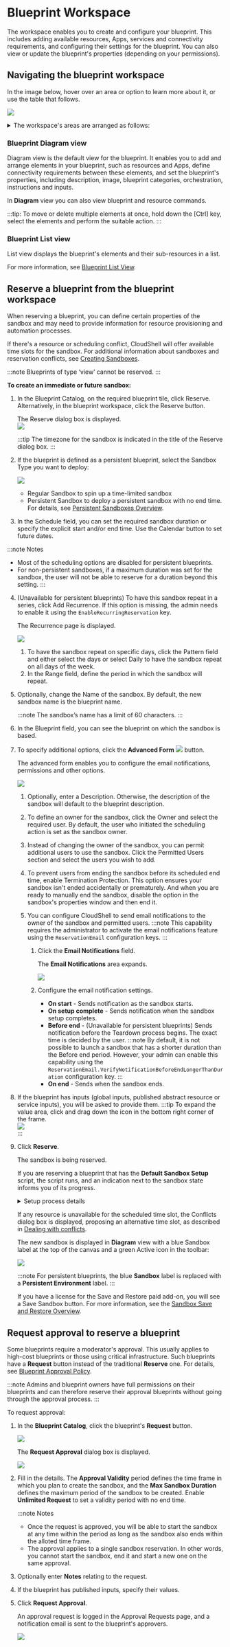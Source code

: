 # Blueprint Workspace

The workspace enables you to create and configure your blueprint. This includes adding available resources, Apps, services and connectivity requirements, and configuring their settings for the blueprint. You can also view or update the blueprint's properties (depending on your permissions).


## Navigating the blueprint workspace

In the image below, hover over an area or option to learn more about it, or use the table that follows.

![](/Images/CloudShell-Portal/Lab-Management/Environments/BlueprintWorkspace.png)

<details>
<summary>The workspace's areas are arranged as follows:</summary>

1. The canvas displays the different resources, services and Apps in the blueprint and enables you to perform different actions on the blueprint and its elements. |
2. The **Blueprint** menu enables you to view the blueprint's properties, save the blueprint as a template and export it as a package. |
3. The blueprint's display name. Click the name to change. |
4. The blueprint's current privacy setting. Click the button to change. |
5. Click to reserve the blueprint. Other users in this domain can see and access public blueprints while private blueprints are accessible only to you and the blueprint's permitted users, if you defined any. 
:::note
This option is not available in blueprints defined as "view-only."
:::
6. The workspace view mode. Diagram view provides a graphical representation of the blueprint. List view displays the blueprint's elements in a list. You can filter the list using the search field and sort the list by clicking the desired column name.
7. Click the **Resource**, **App / Service**, or **Abstract** button to add the suitable resource to your blueprint.
8. Review the blueprint’s instructions. This option is available only if the blueprint has instructions. See [Review Sandbox Instructions](../../sandboxes/sandbox-workspace/review-sandbox-instructions.md).
9. Review the blueprint's commands. CloudShell's blueprint template includes preconfigured setup and teardown commands. See [Blueprint commands](../../sandboxes/sandbox-workspace/run-commands.md#blueprint-commands).
10.  Show the diagram in a mini-map on the workspace. You can drag the map to change the view in the workspace.
11.  Zoom in or out of the workspace.
12. Enter the zoom percentage. Default is 100%.
13. Displays all the blueprint workspace tools and options in a pane.
    1.  Displays the **Add Resource** pane, where you can search for resources in the inventory and add them to the blueprint.
    2.  Displays the **Add App/Service** pane, where you can search for apps or services in the inventory and add them to the blueprint.
    3.  Displays the **Add Abstract Resource** pane, where you can search for abstract resources in the inventory and add them to the blueprint.
    4.  Displays the Instruction sidebar that is fully customizable and explains the concepts and usage of the blueprint to the end user.
    5.  Displays the blueprint commands attached to resources. Commands can be used to orchestrate sandbox-level operations.
    6.  Displays a mini-map of the diagram on the workspace. You can drag the map to change the view in the workspace.
    7.  Displays the **Connections Legend**, showing the different connection types.
    8.  Options to change the size of the icons in the workspace.
    9.  Position elements in the diagram to the closest intersection of the grid.
    10. Use these options to arrange the elements in the diagram.
    11. Save the current diagram layout as the default for this blueprint.
    12. Reverts to the previous snapshot of the diagram layout that was previously saved. Note: Saving the layout of a sandbox will not affect the original blueprint. Saving a new layout for a blueprint will not affect any existing sandboxes.
14. Displays labels that are currently being used in the diagram. See [Labels in Blueprints](../creating-blueprints/labels.md).
</details>


### Blueprint Diagram view

Diagram view is the default view for the blueprint. It enables you to add and arrange elements in your blueprint, such as resources and Apps, define connectivity requirements between these elements, and set the blueprint's properties, including description, image, blueprint categories, orchestration, instructions and inputs.

In **Diagram** view you can also view blueprint and resource commands.

:::tip:
To move or delete multiple elements at once, hold down the \[Ctrl\] key, select the elements and perform the suitable action.
:::

### Blueprint List view

List view displays the blueprint's elements and their sub-resources in a list.

For more information, see [Blueprint List View](../blueprint-workspace/blueprint-list-view.md).

## Reserve a blueprint from the blueprint workspace

When reserving a blueprint, you can define certain properties of the sandbox and may need to provide information for resource provisioning and automation processes.

If there's a resource or scheduling conflict, CloudShell will offer available time slots for the sandbox. For additional information about sandboxes and reservation conflicts, see [Creating Sandboxes](../../sandboxes/creating-sandboxes.md).

:::note
Blueprints of type ‘view’ cannot be reserved.
:::

**To create an immediate or future sandbox:**

1. In the Blueprint Catalog, on the required blueprint tile, click Reserve. Alternatively, in the blueprint workspace, click the Reserve button.
    
    The Reserve dialog box is displayed.  
    ![](/Images/CloudShell-Portal/Lab-Management/Environments/ReserveBlueprint.png)
    
    :::tip
    The timezone for the sandbox is indicated in the title of the Reserve dialog box.
    :::
    
2. If the blueprint is defined as a persistent blueprint, select the Sandbox Type you want to deploy:
    
    ![](/Images/CloudShell-Portal/Lab-Management/Environments/ReservePersistent.png)
    
    - Regular Sandbox to spin up a time-limited sandbox
    - Persistent Sandbox to deploy a persistent sandbox with no end time. For details, see [Persistent Sandboxes Overview](../../../intro/features/persistent-sandboxes.md).
3. In the Schedule field, you can set the required sandbox duration or specify the explicit start and/or end time. Use the Calendar button to set future dates.
    
:::note Notes
- Most of the scheduling options are disabled for persistent blueprints.
- For non-persistent sandboxes, if a maximum duration was set for the sandbox, the user will not be able to reserve for a duration beyond this setting.
:::

4. (Unavailable for persistent blueprints) To have this sandbox repeat in a series, click Add Recurrence. If this option is missing, the admin needs to enable it using the `EnableRecurringReservation` key.
    
    The Recurrence page is displayed.
    
    ![](/Images/CloudShell-Portal/Lab-Management/Reservations/RecurrenceWindow1.png)
    
    1. To have the sandbox repeat on specific days, click the Pattern field and either select the days or select Daily to have the sandbox repeat on all days of the week.
    2. In the Range field, define the period in which the sandbox will repeat.  
5. Optionally, change the Name of the sandbox. By default, the new sandbox name is the blueprint name.
    
    :::note
    The sandbox’s name has a limit of 60 characters.
    :::
    
6. In the Blueprint field, you can see the blueprint on which the sandbox is based.
7. To specify additional options, click the **Advanced Form** ![](/Images/CloudShell-Portal/Lab-Management/Reservations/AdvancedFormTab.png) button.
    
    The advanced form enables you to configure the email notifications, permissions and other options.
    
    ![](/Images/CloudShell-Portal/Lab-Management/Reservations/ReserveBlueprintPane.png)
    
    1. Optionally, enter a Description. Otherwise, the description of the sandbox will default to the blueprint description.
    2. To define an owner for the sandbox, click the Owner and select the required user. By default, the user who initiated the scheduling action is set as the sandbox owner.
        
    3. Instead of changing the owner of the sandbox, you can permit additional users to use the sandbox. Click the Permitted Users section and select the users you wish to add.
        
    4. To prevent users from ending the sandbox before its scheduled end time, enable Termination Protection. This option ensures your sandbox isn't ended accidentally or prematurely. And when you are ready to manually end the sandbox, disable the option in the sandbox's properties window and then end it.
    5. You can configure CloudShell to send email notifications to the owner of the sandbox and permitted users.
        :::note
        This capability requires the administrator to activate the email notifications feature using the `ReservationEmail` configuration keys.
        :::
        
        1. Click the **Email Notifications** field.
            
            The **Email Notifications** area expands.
            
            ![](/Images/CloudShell-Portal/Lab-Management/Reservations/ReservePaneEmailNotificaions.png)
            
        2. Configure the email notification settings.
            
            - **On start** - Sends notification as the sandbox starts.
            - **On setup complete** - Sends notification when the sandbox setup completes.
            - **Before end** - (Unavailable for persistent blueprints) Sends notification before the Teardown process begins. The exact time is decided by the user.
                :::note
                By default, it is not possible to launch a sandbox that has a shorter duration than the Before end period. However, your admin can enable this capability using the `ReservationEmail.VerifyNotificationBeforeEndLongerThanDuration` configuration key.
                :::                
            - **On end** - Sends when the sandbox ends.
8. If the blueprint has inputs (global inputs, published abstract resource or service inputs), you will be asked to provide them.
    :::tip
    To expand the value area, click and drag down the icon in the bottom right corner of the frame.  
    ![](/Images/CloudShell-Portal/Lab-Management/Reservations/InputBoxExpand.png)  
    :::
    
9.  Click **Reserve**.
    
    The sandbox is being reserved.
    
    If you are reserving a blueprint that has the **Default Sandbox Setup** script, the script runs, and an indication next to the sandbox state informs you of its progress.
    
    <details>
    <summary>Setup process details</summary>
    
    ![](/Images/CloudShell-Portal/Lab-Management/Reservations/SetupStageConfiguration.png)

    Note that during the Setup process, the sandbox is locked in CloudShell Portal and cannot be modified - see [Unlocking sandboxes for use during the Setup process](../../../admin/setting-up-cloudshell/cloudshell-configuration-options/advanced-cloudshell-customizations.md#unlocking-sandboxes-for-use-during-the-setup-process).  
    
    The default setup process has 4 stages:

    - **Preparation** - Prepare network connections for the sandbox's Apps and any additional custom preparations.
        :::note
        This stage is not used by default, but can be used for custom code executions that need to run before the setup process.
        :::
        
    - **Provisioning** - This is the main stage of the setup process. In this stage, CloudShell locks unshared resources for the duration of the sandbox, deploys the sandbox's Apps and prepares App connectivity in the respective cloud providers.
    - **Connectivity** - CloudShell creates the physical and virtual network connections for the sandbox's resources and Apps, and powers on the App VMs.
    - **Configuration** - If any of the sandbox's Apps have configuration management operations that need to be run, CloudShell runs them in this stage.
    </details>
    
    If any resource is unavailable for the scheduled time slot, the Conflicts dialog box is displayed, proposing an alternative time slot, as described in [Dealing with conflicts](../../sandboxes/creating-sandboxes.md#dealing-with-conflicts).
    
    The new sandbox is displayed in **Diagram** view with a blue Sandbox label at the top of the canvas and a green Active icon in the toolbar:
    
    ![](/Images/CloudShell-Portal/Lab-Management/Reservations/ActiveSandbox.png)
    
    :::note
    For persistent blueprints, the blue **Sandbox** label is replaced with a **Persistent Environment** label.
    :::
    
    If you have a license for the Save and Restore paid add-on, you will see a Save Sandbox button. For more information, see the [Sandbox Save and Restore Overview](../../sandboxes/sandbox-save-and-restore-overview.md).
    

## Request approval to reserve a blueprint

Some blueprints require a moderator's approval. This usually applies to high-cost blueprints or those using critical infrastructure. Such blueprints have a **Request** button instead of the traditional **Reserve** one. For details, see [Blueprint Approval Policy](../../intro/features/blueprint-approval-policy).

:::note
Admins and blueprint owners have full permissions on their blueprints and can therefore reserve their approval blueprints without going through the approval process.
:::

To request approval:

1. In the **Blueprint Catalog**, click the blueprint's **Request** button.
    
    ![](/Images/CloudShell-Portal/Lab-Management/Environments/RequestApprovalButton.png)
    
    The **Request Approval** dialog box is displayed.
    
    ![](/Images/CloudShell-Portal/Lab-Management/Environments/ApprovalRequestForm.png)
    
2. Fill in the details. The **Approval Validity** period defines the time frame in which you plan to create the sandbox, and the **Max Sandbox Duration** defines the maximum period of the sandbox to be created. Enable **Unlimited Request** to set a validity period with no end time.
    
    :::note Notes
    - Once the request is approved, you will be able to start the sandbox at any time within the period as long as the sandbox also ends within the alloted time frame.
    - The approval applies to a single sandbox reservation. In other words, you cannot start the sandbox, end it and start a new one on the same approval.
    
3. Optionally enter **Notes** relating to the request.
4. If the blueprint has published inputs, specify their values.
5. Click **Request Approval**.
    
    An approval request is logged in the Approval Requests page, and a notification email is sent to the blueprint's approvers.
    
    ![](/Images/CloudShell-Portal/Lab-Management/Environments/ApprovalRequestsPage.png)